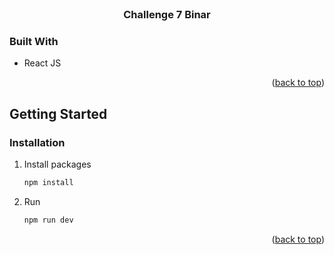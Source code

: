 <div id="top"></div>

<br />
<div align="center">
  <h3 align="center">Challenge 7 Binar</h3>
</div>

### Built With

- React JS

<p align="right">(<a href="#top">back to top</a>)</p>

## Getting Started

### Installation
   
1. Install packages
   ```sh
   npm install
   ```

2. Run
   ```sh
   npm run dev
   ```

<p align="right">(<a href="#top">back to top</a>)</p>
